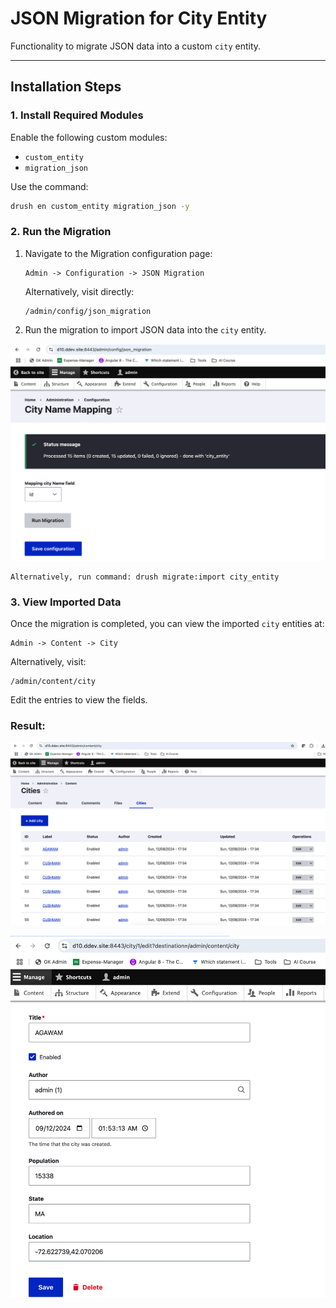 # JSON Migration for City Entity

Functionality to migrate JSON data into a custom `city` entity.

---

## Installation Steps

### 1. Install Required Modules

Enable the following custom modules:

- `custom_entity`
- `migration_json`

Use the command:

```bash
drush en custom_entity migration_json -y
```

### 2. Run the Migration

1. Navigate to the Migration configuration page:
   ```
   Admin -> Configuration -> JSON Migration
   ```
   Alternatively, visit directly:
   ```
   /admin/config/json_migration
   ```
2. Run the migration to import JSON data into the `city` entity.

![alt text](Snip20241208_1.png)

```
Alternatively, run command: drush migrate:import city_entity
```

### 3. View Imported Data

Once the migration is completed, you can view the imported `city` entities at:

```
Admin -> Content -> City
```

Alternatively, visit:

```
/admin/content/city
```

Edit the entries to view the fields.

### Result:

![alt text](Snip20241208_2.png)

![alt text](Snip20241209_1.png)
